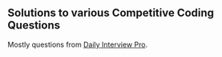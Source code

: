 ## Solutions to various Competitive Coding Questions

Mostly questions from [Daily Interview Pro](https://www.techseries.dev/daily/).